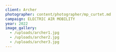 ```yaml
---
client: Archer
photographer: content/photographer/mp_curtet.md
campaign: ELECTRIC AIR MOBILITY
year: 2022
image_gallery:
  - /uploads/archer1.jpg
  - /uploads/archer2.jpg
  - /uploads/archer3.jpg
---
```



